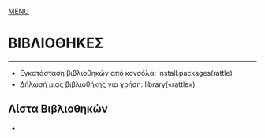[MENU](README.md)

# ΒΙΒΛΙΟΘΗΚΕΣ

---

- Εγκατάσταση βιβλιοθηκών από κονσόλα: install.packages(rattle)
- Δήλωσή μιας βιβλιοθήκης για χρήση: library(«rattle») 

## Λίστα Βιβλιοθηκών

- 